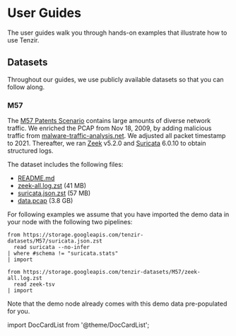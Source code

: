 # User Guides

The user guides walk you through hands-on examples that illustrate how to use
Tenzir.

## Datasets

Throughout our guides, we use publicly available datasets so that you can follow
along.

### M57

The [M57 Patents
Scenario](https://digitalcorpora.org/corpora/scenarios/m57-patents-scenario/)
contains large amounts of diverse network traffic. We enriched the PCAP from Nov
18, 2009, by adding malicious traffic from
[malware-traffic-analysis.net](https://malware-traffic-analysis.net). We
adjusted all packet timestamp to 2021. Thereafter, we ran
[Zeek](https://zeek.org) v5.2.0 and [Suricata](https://suricata.io) 6.0.10 to
obtain structured logs.

The dataset includes the following files:

- [README.md](https://storage.googleapis.com/tenzir-datasets/M57/README.md)
- [zeek-all.log.zst](https://storage.googleapis.com/tenzir-datasets/M57/zeek-all.log.zst) (41 MB)
- [suricata.json.zst](https://storage.googleapis.com/tenzir-datasets/M57/suricata.json.zst) (57 MB)
- [data.pcap](https://storage.googleapis.com/tenzir-datasets/M57/PCAP/data.pcap) (3.8 GB)

For following examples we assume that you have imported the demo data in your
node with the following two pipelines:

```
from https://storage.googleapis.com/tenzir-datasets/M57/suricata.json.zst 
  read suricata --no-infer
| where #schema != "suricata.stats"
| import
```

```
from https://storage.googleapis.com/tenzir-datasets/M57/zeek-all.log.zst
  read zeek-tsv
| import
```

Note that the demo node already comes with this demo data pre-populated for you.

import DocCardList from '@theme/DocCardList';

<DocCardList />
